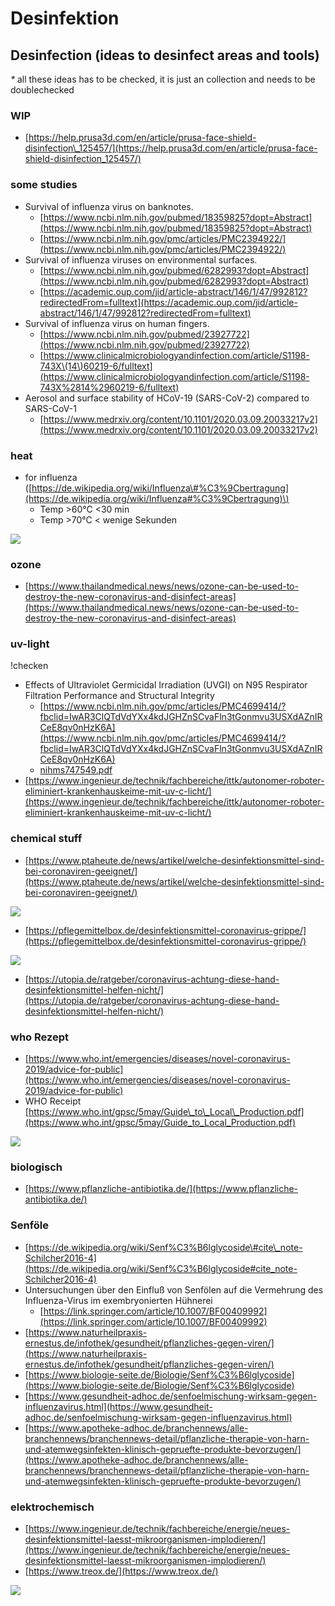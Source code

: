 # Desinfektion

## Desinfection \(ideas to desinfect areas and tools\)

_\*_ all these ideas has to be checked, it is just an collection and needs to be doublechecked

### WIP

* [https://help.prusa3d.com/en/article/prusa-face-shield-disinfection\_125457/](https://help.prusa3d.com/en/article/prusa-face-shield-disinfection_125457/)

### some studies

* Survival of influenza virus on banknotes.
  * [https://www.ncbi.nlm.nih.gov/pubmed/18359825?dopt=Abstract](https://www.ncbi.nlm.nih.gov/pubmed/18359825?dopt=Abstract)
  * [https://www.ncbi.nlm.nih.gov/pmc/articles/PMC2394922/](https://www.ncbi.nlm.nih.gov/pmc/articles/PMC2394922/)
* Survival of influenza viruses on environmental surfaces.
  * [https://www.ncbi.nlm.nih.gov/pubmed/6282993?dopt=Abstract](https://www.ncbi.nlm.nih.gov/pubmed/6282993?dopt=Abstract)
  * [https://academic.oup.com/jid/article-abstract/146/1/47/992812?redirectedFrom=fulltext](https://academic.oup.com/jid/article-abstract/146/1/47/992812?redirectedFrom=fulltext)
* Survival of influenza virus on human fingers.
  * [https://www.ncbi.nlm.nih.gov/pubmed/23927722](https://www.ncbi.nlm.nih.gov/pubmed/23927722)
  * [https://www.clinicalmicrobiologyandinfection.com/article/S1198-743X\(14\)60219-6/fulltext](https://www.clinicalmicrobiologyandinfection.com/article/S1198-743X%2814%2960219-6/fulltext)
* Aerosol and surface stability of HCoV-19 \(SARS-CoV-2\) compared to SARS-CoV-1
  * [https://www.medrxiv.org/content/10.1101/2020.03.09.20033217v2](https://www.medrxiv.org/content/10.1101/2020.03.09.20033217v2)

### heat

* for influenza \([https://de.wikipedia.org/wiki/Influenza\#%C3%9Cbertragung](https://de.wikipedia.org/wiki/Influenza#%C3%9Cbertragung)\)
  * Temp &gt;60°C &lt;30 min
  * Temp &gt;70°C &lt; wenige Sekunden

![](../.gitbook/assets/6a35b4200b06458d8c256efa816a2516.png)

### ozone

* [https://www.thailandmedical.news/news/ozone-can-be-used-to-destroy-the-new-coronavirus-and-disinfect-areas](https://www.thailandmedical.news/news/ozone-can-be-used-to-destroy-the-new-coronavirus-and-disinfect-areas)

### uv-light

!checken

* Effects of Ultraviolet Germicidal Irradiation \(UVGI\) on N95 Respirator Filtration Performance and Structural Integrity
  * [https://www.ncbi.nlm.nih.gov/pmc/articles/PMC4699414/?fbclid=IwAR3ClQTdVdYXx4kdJGHZnSCvaFln3tGonmvu3USXdAZnIRCeE8qv0nHzK6A](https://www.ncbi.nlm.nih.gov/pmc/articles/PMC4699414/?fbclid=IwAR3ClQTdVdYXx4kdJGHZnSCvaFln3tGonmvu3USXdAZnIRCeE8qv0nHzK6A)
  * [nihms747549.pdf](:/5be4adc9a7d14ba49553945439750d31)
* [https://www.ingenieur.de/technik/fachbereiche/ittk/autonomer-roboter-eliminiert-krankenhauskeime-mit-uv-c-licht/](https://www.ingenieur.de/technik/fachbereiche/ittk/autonomer-roboter-eliminiert-krankenhauskeime-mit-uv-c-licht/)

### chemical stuff

* [https://www.ptaheute.de/news/artikel/welche-desinfektionsmittel-sind-bei-coronaviren-geeignet/](https://www.ptaheute.de/news/artikel/welche-desinfektionsmittel-sind-bei-coronaviren-geeignet/)

![](../.gitbook/assets/144824e467524fc79b42efa58c566a1f.png)

* [https://pflegemittelbox.de/desinfektionsmittel-coronavirus-grippe/](https://pflegemittelbox.de/desinfektionsmittel-coronavirus-grippe/)

![](../.gitbook/assets/a73d0f4a3fb5469cba8273f6f5bb65f3.png)

* [https://utopia.de/ratgeber/coronavirus-achtung-diese-hand-desinfektionsmittel-helfen-nicht/](https://utopia.de/ratgeber/coronavirus-achtung-diese-hand-desinfektionsmittel-helfen-nicht/)

### **who Rezept**

* [https://www.who.int/emergencies/diseases/novel-coronavirus-2019/advice-for-public](https://www.who.int/emergencies/diseases/novel-coronavirus-2019/advice-for-public)
* WHO Receipt [https://www.who.int/gpsc/5may/Guide\_to\_Local\_Production.pdf](https://www.who.int/gpsc/5may/Guide_to_Local_Production.pdf)

![](../.gitbook/assets/576e5da706764d20a14de6fbd1ec9b5d.png)

### biologisch

* [https://www.pflanzliche-antibiotika.de/](https://www.pflanzliche-antibiotika.de/)

### **Senföle**

* [https://de.wikipedia.org/wiki/Senf%C3%B6lglycoside\#cite\_note-Schilcher2016-4](https://de.wikipedia.org/wiki/Senf%C3%B6lglycoside#cite_note-Schilcher2016-4)
* Untersuchungen über den Einfluß von Senfölen auf die Vermehrung des Influenza-Virus im exembryonierten Hühnerei
  * [https://link.springer.com/article/10.1007/BF00409992](https://link.springer.com/article/10.1007/BF00409992)
* [https://www.naturheilpraxis-ernestus.de/infothek/gesundheit/pflanzliches-gegen-viren/](https://www.naturheilpraxis-ernestus.de/infothek/gesundheit/pflanzliches-gegen-viren/)
* [https://www.biologie-seite.de/Biologie/Senf%C3%B6lglycoside](https://www.biologie-seite.de/Biologie/Senf%C3%B6lglycoside)
* [https://www.gesundheit-adhoc.de/senfoelmischung-wirksam-gegen-influenzavirus.html](https://www.gesundheit-adhoc.de/senfoelmischung-wirksam-gegen-influenzavirus.html)
* [https://www.apotheke-adhoc.de/branchennews/alle-branchennews/branchennews-detail/pflanzliche-therapie-von-harn-und-atemwegsinfekten-klinisch-gepruefte-produkte-bevorzugen/](https://www.apotheke-adhoc.de/branchennews/alle-branchennews/branchennews-detail/pflanzliche-therapie-von-harn-und-atemwegsinfekten-klinisch-gepruefte-produkte-bevorzugen/)

### elektrochemisch

* [https://www.ingenieur.de/technik/fachbereiche/energie/neues-desinfektionsmittel-laesst-mikroorganismen-implodieren/](https://www.ingenieur.de/technik/fachbereiche/energie/neues-desinfektionsmittel-laesst-mikroorganismen-implodieren/)
* [https://www.treox.de/](https://www.treox.de/)

![](../.gitbook/assets/75bd334662de499cb513496211675822.png)

### 

